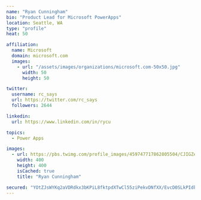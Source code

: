 ```yaml
---
name: "Ryan Cunningham"
bio: "Product Lead for Microsoft PowerApps"
location: Seattle, WA
type: "profile"
heat: 50

affiliation:
  name: Microsoft
  domain: microsoft.com
  images:
    - url: "/assets/images/organizations/microsoft.com-50x50.jpg"
      width: 50
      height: 50

twitter:
  username: rc_says
  url: https://twitter.com/rc_says
  followers: 2644

linkedin:
  url: https://www.linkedin.com/in/rycu

topics:
  - Power Apps

images:
  - url: https://pbs.twimg.com/profile_images/459747717862805504/CJIGZejd_400x400.png
    width: 400
    height: 400
    isCached: true
    title: "Ryan Cunningham"

secured: "YOtZJsWYKq2aVDRdkx3bKPiL8fktpdXTwCl55ziPekvDNfXX/EvcD0SLkPIdkM0SOQS7RbRSPOBwDqL5o+vG74oORVaG5gHqOPsMwHlbQ2ppQlwtuvz+qTediBX7EcfVYWdexe5fENLntw+iubKmq+F2dCXEtIghpSrbYG1vOr937IgbnKMFxYdjHcirWYnMjSe/NTz8BLrheB0Zt6MvCnGMaV8strH1iGmJ2n1KdTKjnbdwv6zI65fxQH/5jxjgJ2nuXvCVyQEXN1cwr64O0aO+Ix1SpRumpZ08VoENWFgVRSgjSq5xih6E1T5AvIqRRIFgF3dOrL65AgNhRoNi8SXlF7abc1v9SbJXBejCHU0obM9yP0rKKsLx9ci/haCCLBsOovBqKK7JB6Whrk/dibD1kKvp0srtanU04R25Z7E=;xhyCWjww6afBGJ/CDiw7aQ=="
---
```



